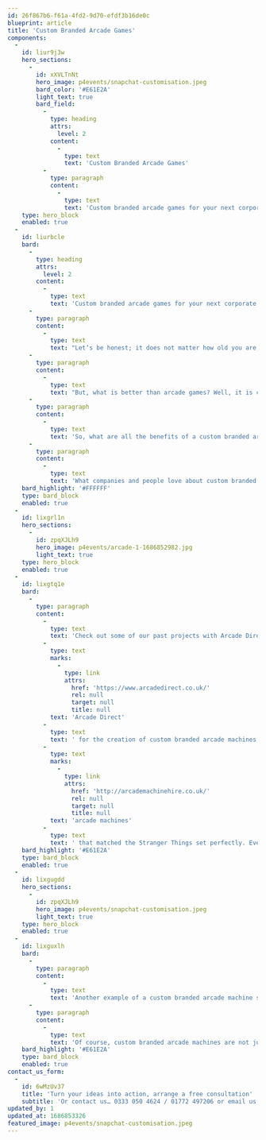 ```yaml
---
id: 26f867b6-f61a-4fd2-9d70-efdf3b16de0c
blueprint: article
title: 'Custom Branded Arcade Games'
components:
  -
    id: liur9j3w
    hero_sections:
      -
        id: xXVLTnNt
        hero_image: p4events/snapchat-customisation.jpeg
        bard_color: '#E61E2A'
        light_text: true
        bard_field:
          -
            type: heading
            attrs:
              level: 2
            content:
              -
                type: text
                text: 'Custom Branded Arcade Games'
          -
            type: paragraph
            content:
              -
                type: text
                text: 'Custom branded arcade games for your next corporate event Let’s be honest; it does not matter how old you are, everybody loves to play games! So, why not make sure…'
    type: hero_block
    enabled: true
  -
    id: liurbcle
    bard:
      -
        type: heading
        attrs:
          level: 2
        content:
          -
            type: text
            text: 'Custom branded arcade games for your next corporate event'
      -
        type: paragraph
        content:
          -
            type: text
            text: "Let’s be honest; it does not matter how old you are, everybody loves to play games! So, why not make sure that next\_big event has the wow factor. Hire some arcade games and make sure your guests or staff have a memorable day. The retro arcade games have always been the most popular, even today. A lot of the classics have inspired the modern games, but the great thing about them is that they are still fun to play and let everybody enjoy some nostalgia. Whether you are planning a launch event. Christmas party, networking event or just rewarding your staff with something special, arcade machines are definitely the way to go for some entertainment."
      -
        type: paragraph
        content:
          -
            type: text
            text: "But, what is better than arcade games? Well, it is custom branded arcade machines! We all know that entertainment is key to a memorable and fun event. But, décor and branding also play\_a big part too. With custom branded arcade machines, you can combine entertainment with advertising and make sure that the machine matches your theme or venue. We brand your machine to match your company colours and incorporate your logo, to really stand out and get people talking. It’s also great to share on social media to promote how great your event was…and it’s likely the guests will do that too!"
      -
        type: paragraph
        content:
          -
            type: text
            text: 'So, what are all the benefits of a custom branded arcade machine and why should you purchase one? Well, let’s find out in some more detail.'
      -
        type: paragraph
        content:
          -
            type: text
            text: 'What companies and people love about custom branded arcade machines is the freedom to choose the theme and artwork that they want for any occasion. While your party or event guests can enjoy their favourite retro arcade games in all their glory, you can also make sure that the arcade machine matches your décor or shows off your business branding. So, not only do you have the enticing graphics, sound effects and lights, but you can also have an attractive and eye-catching arcade machine that is going to stand out at any event that you bring it to. You can feature anything you want to, from your company logo and branding to bright colours and patterns. Having a bespoke design on your arcade machine is a sure way to get people talking about your business or event.'
    bard_highlight: '#FFFFFF'
    type: bard_block
    enabled: true
  -
    id: lixgrl1n
    hero_sections:
      -
        id: zpqXJLh9
        hero_image: p4events/arcade-1-1686852982.jpg
        light_text: true
    type: hero_block
    enabled: true
  -
    id: lixgtq1e
    bard:
      -
        type: paragraph
        content:
          -
            type: text
            text: 'Check out some of our past projects with Arcade Direct that were proven a success. For example, at the Topshop in Oxford Street, they were introducing a new range of Stranger Things clothing and for the launch, they wanted to make it fun, eye-catching and something everybody would talk about. They did this by transforming their normal store into a special set for Stranger Things. In addition, they had help from '
          -
            type: text
            marks:
              -
                type: link
                attrs:
                  href: 'https://www.arcadedirect.co.uk/'
                  rel: null
                  target: null
                  title: null
            text: 'Arcade Direct'
          -
            type: text
            text: ' for the creation of custom branded arcade machines. The fantastic and talented design team created wraps for the '
          -
            type: text
            marks:
              -
                type: link
                attrs:
                  href: 'http://arcademachinehire.co.uk/'
                  rel: null
                  target: null
                  title: null
            text: 'arcade machines'
          -
            type: text
            text: ' that matched the Stranger Things set perfectly. Everybody loved it!'
    bard_highlight: '#E61E2A'
    type: bard_block
    enabled: true
  -
    id: lixgugdd
    hero_sections:
      -
        id: zpqXJLh9
        hero_image: p4events/snapchat-customisation.jpeg
        light_text: true
    type: hero_block
    enabled: true
  -
    id: lixguxlh
    bard:
      -
        type: paragraph
        content:
          -
            type: text
            text: 'Another example of a custom branded arcade machine stealing the show was at the Snapchat roadshow. The social media giant Snapchat wanted to have something different for their roadshow around London and Arcade Direct provided two custom boxing machines that were outstanding. They were fully branded with Snapchat cladding, which stood out and guests were attracted and enjoyed testing their strength, while also learning about the brand. It was definitely a success that helped promote Snapchat.'
      -
        type: paragraph
        content:
          -
            type: text
            text: 'Of course, custom branded arcade machines are not just amazing for corporate events; they can also be exciting and fun for parties and special occasions too! It doesn’t matter what theme you are having, you can get an arcade machine to match and get everyone wanting to play games. For example, if you are planning a wedding, you can have your arcade machine.'
    bard_highlight: '#E61E2A'
    type: bard_block
    enabled: true
contact_us_form:
  -
    id: 6wMzUv37
    title: 'Turn your ideas into action, arrange a free consultation'
    subtitle: 'Or contact us… 0333 050 4624 / 01772 497206 or email us: info@p4events.co.uk'
updated_by: 1
updated_at: 1686853326
featured_image: p4events/snapchat-customisation.jpeg
---
```

